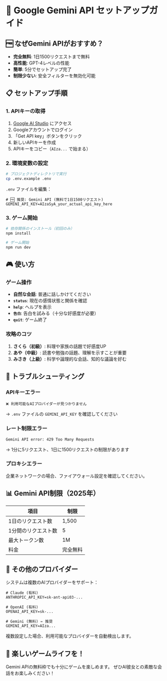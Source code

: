 # 🚀 Google Gemini API セットアップガイド

## 🆓 なぜGemini APIがおすすめ？

- **完全無料**: 1日1500リクエストまで無料
- **高性能**: GPT-4レベルの性能
- **簡単**: 5分でセットアップ完了
- **制限少ない**: 安全フィルターを無効化可能

## 📋 セットアップ手順

### 1. APIキーの取得

1. [Google AI Studio](https://aistudio.google.com/app/apikey) にアクセス
2. Googleアカウントでログイン
3. 「Get API key」ボタンをクリック
4. 新しいAPIキーを作成
5. APIキーをコピー（`AIza...` で始まる）

### 2. 環境変数の設定

```bash
# プロジェクトディレクトリで実行
cp .env.example .env
```

`.env` ファイルを編集：
```env
# 🆓 推奨: Gemini API (無料で1日1500リクエスト)
GEMINI_API_KEY=AIzaSyA_your_actual_api_key_here
```

### 3. ゲーム開始

```bash
# 依存関係のインストール（初回のみ）
npm install

# ゲーム開始
npm run dev
```

## 🎮 使い方

### ゲーム操作
- **自然な会話**: 普通に話しかけてください
- **`status`**: 現在の感情状態と関係を確認
- **`help`**: ヘルプを表示  
- **`告白`**: 告白を試みる（十分な好感度が必要）
- **`quit`**: ゲーム終了

### 攻略のコツ
1. **さくら（初級）**: 料理や家族の話題で好感度UP
2. **あや（中級）**: 読書や勉強の話題、理解を示すことが重要
3. **みさき（上級）**: 科学や論理的な会話、知的な議論を好む

## 🔧 トラブルシューティング

### APIキーエラー
```
❌ 利用可能なAIプロバイダーが見つかりません
```
→ `.env` ファイルの `GEMINI_API_KEY` を確認してください

### レート制限エラー
```
Gemini API error: 429 Too Many Requests
```
→ 1分に5リクエスト、1日に1500リクエストの制限があります

### プロキシエラー
企業ネットワークの場合、ファイアウォール設定を確認してください。

## 📊 Gemini API制限（2025年）

| 項目 | 制限 |
|------|------|
| 1日のリクエスト数 | 1,500 |
| 1分間のリクエスト数 | 5 |
| 最大トークン数 | 1M |
| 料金 | 完全無料 |

## 🎯 その他のプロバイダー

システムは複数のAIプロバイダーをサポート：

```env
# Claude (有料)
ANTHROPIC_API_KEY=sk-ant-api03-...

# OpenAI (有料)  
OPENAI_API_KEY=sk-...

# Gemini (無料) ← 推奨
GEMINI_API_KEY=AIza...
```

複数設定した場合、利用可能なプロバイダーを自動検出します。

## 🎉 楽しいゲームライフを！

Gemini APIの無料枠でも十分にゲームを楽しめます。
ぜひAI彼女との素敵な会話をお楽しみください！